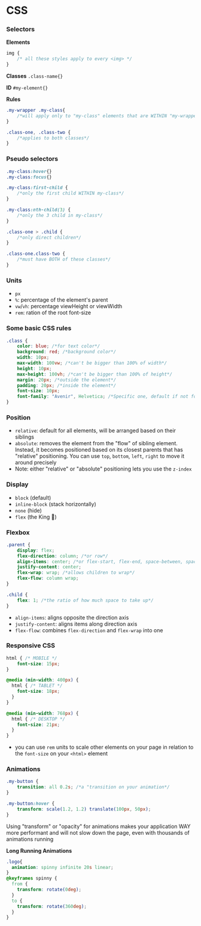 # CSS

### Selectors

**Elements**
```css
img {
    /* all these styles apply to every <img> */
}
```

**Classes**
`.class-name{}`

**ID**
`#my-element{}`

**Rules**

```css
.my-wrapper .my-class{
    /*will apply only to "my-class" elements that are WITHIN "my-wrapper"*/
}

.class-one, .class-two {
    /*applies to both classes*/
}
```

### Pseudo selectors
```css
.my-class:hover{}
.my-class:focus{}

.my-class:first-child {
    /*only the first child WITHIN my-class*/
}

.my-class:nth-child(3) {
    /*only the 3 child in my-class*/
}

.class-one > .child {
    /*only direct children*/
}

.class-one.class-two {
    /*must have BOTH of these classes*/
}
```

### Units
- `px`
- `%`: percentage of the element's parent
- `vw`/`vh`: percentage viewHeight or viewWidth
- `rem`: ration of the root font-size

### Some basic CSS rules
```css
.class {
    color: blue; /*for text color*/
    background: red; /*background color*/
    width: 10px;
    max-width: 100vw; /*can't be bigger than 100% of width*/
    height: 10px;
    max-height: 100vh; /*can't be bigger than 100% of height*/
    margin: 20px; /*outside the element*/
    padding: 20px; /*inside the element*/
    font-size: 10px;
    font-family: "Avenir", Helvetica; /*Specific one, default if not found*/
}
```

### Position
- `relative`: default for all elements, will be arranged based on their siblings
- `absolute`: removes the element from the "flow" of sibling element. Instead, it becomes positioned based on its 
closest parents that has "relative" positioning. You can use `top`, `bottom`, `left`, `right` to move it around precisely
- Note: either "relative" or "absolute" positioning lets you use the `z-index`

### Display
- `block` (default)
- `inline-block` (stack horizontally)
- `none` (hide)
- `flex` (the King 👑)

### Flexbox
```css
.parent {
    display: flex;
    flex-direction: column; /*or row*/ 
    align-items: center; /*or flex-start, flex-end, space-between, space-around*/
    justify-content: center; 
    flex-wrap: wrap; /*allows children to wrap*/
    flex-flow: column wrap; 
}

.child {
    flex: 1; /*the ratio of how much space to take up*/
}
```
- `align-items`: aligns opposite the direction axis
- `justify-content`: aligns items along direction axis
- `flex-flow`: combines `flex-direction` and `flex-wrap` into one

### Responsive CSS

```css
html { /* MOBILE */
    font-size: 15px;
}

@media (min-width: 400px) {
  html { /* TABLET */
    font-size: 18px;
  }
}

@media (min-width: 768px) {
  html { /* DESKTOP */
    font-size: 21px;
  }
}
```

- you can use `rem` units to scale other elements on your page in relation to the `font-size` on your `<html>` element

### Animations
```css
.my-button {
    transition: all 0.2s; /*a "transition on your animation*/
}

.my-button:hover {
    transform: scale(1.2, 1.2) translate(100px, 50px);
}
```

Using "transform" or "opacity" for animations makes your application WAY more performant
and will not slow down the page, even with thousands of animations running

**Long Running Animations**
```css
.logo{
  animation: spinny infinite 20s linear;
}
@keyframes spinny {
  from {
    transform: rotate(0deg);
  }
  to {
    transform: rotate(360deg);
  }
}
```